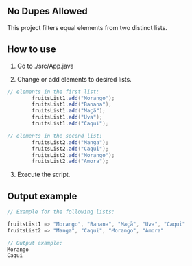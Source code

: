 ## No Dupes Allowed

This project filters equal elements from two distinct lists.

## How to use

1. Go to ./src/App.java

2. Change or add elements to desired lists.
```java
// elements in the first list:
        fruitsList1.add("Morango");
        fruitsList1.add("Banana");
        fruitsList1.add("Maçã");
        fruitsList1.add("Uva");
        fruitsList1.add("Caqui");

// elements in the second list:
        fruitsList2.add("Manga");
        fruitsList2.add("Caqui");
        fruitsList2.add("Morango");
        fruitsList2.add("Amora");
```
3. Execute the script.

## Output example

```java
// Example for the following lists:

fruitsList1 => "Morango", "Banana", "Maçã", "Uva", "Caqui"
fruitsList2 => "Manga", "Caqui", "Morango", "Amora"

// Output example:
Morango
Caqui
```

